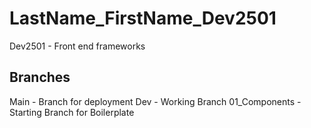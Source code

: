 # LastName_FirstName_Dev2501
Dev2501 - Front end frameworks

## Branches
Main -  Branch for deployment
Dev - Working Branch
01_Components - Starting Branch for Boilerplate